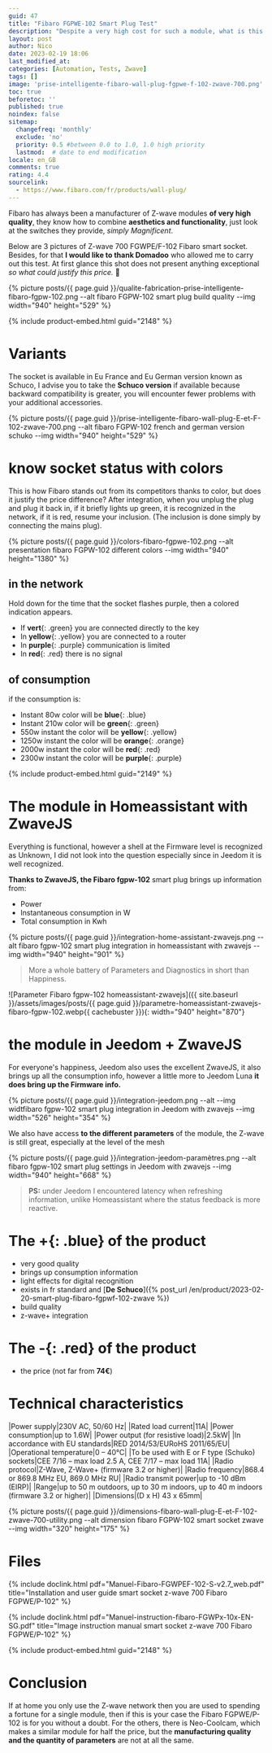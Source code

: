 ```yaml
---
guid: 47
title: "Fibaro FGPWE-102 Smart Plug Test"
description: "Despite a very high cost for such a module, what is this z-wave 700 Fibaro FGPWE/P-102 smart socket really worth?"
layout: post
author: Nico
date: 2023-02-19 18:06
last_modified_at: 
categories: [Automation, Tests, Zwave]
tags: []
image: 'prise-intelligente-fibaro-wall-plug-fgpwe-f-102-zwave-700.png'
toc: true
beforetoc: ''
published: true
noindex: false
sitemap:
  changefreq: 'monthly'
  exclude: 'no'
  priority: 0.5 #between 0.0 to 1.0, 1.0 high priority
  lastmod:  # date to end modification
locale: en_GB
comments: true
rating: 4.4
sourcelink:
  - https://www.fibaro.com/fr/products/wall-plug/
---
```


Fibaro has always been a manufacturer of Z-wave modules **of very high quality**, they know how to combine **aesthetics and functionality**, just look at the switches they provide, *simply Magnificent*.

Below are 3 pictures of Z-wave 700 FGWPE/F-102 Fibaro smart socket. Besides, for that **I would like to thank Domadoo** who allowed me to carry out this test. At first glance this shot does not present anything exceptional *so what could justify this price.* 🤔

{% picture posts/{{ page.guid }}/qualite-fabrication-prise-intelligente-fibaro-fgpw-102.png --alt fibaro FGPW-102 smart plug build quality --img width="940" height="529" %}

{% include product-embed.html guid="2148" %}

# Variants

The socket is available in Eu France and Eu German version known as Schuco, I advise you to take the **Schuco version** if available because backward compatibility is greater, you will encounter fewer problems with your additional accessories.

{% picture posts/{{ page.guid }}/prise-intelligente-fibaro-wall-plug-E-et-F-102-zwave-700.png --alt fibaro FGPW-102 french and german version schuko --img width="940" height="529" %}

# know socket status with colors

This is how Fibaro stands out from its competitors thanks to color, but does it justify the price difference?
After integration, when you unplug the plug and plug it back in, if it briefly lights up green, it is recognized in the network, if it is red, resume your inclusion. (The inclusion is done simply by connecting the mains plug).

{% picture posts/{{ page.guid }}/colors-fibaro-fgpwe-102.png --alt presentation fibaro FGPW-102 different colors --img width="940" height="1380" %}

## in the network

Hold down for the time that the socket flashes purple, then a colored indication appears.

- If **vert**{: .green} you are connected directly to the key
- In **yellow**{: .yellow} you are connected to a router
- In **purple**{: .purple} communication is limited
- In **red**{: .red} there is no signal

## of consumption

if the consumption is:

- Instant 80w color will be **blue**{: .blue}
- Instant 210w color will be **green**{: .green}
- 550w instant the color will be **yellow**{: .yellow}
- 1250w instant the color will be **orange**{: .orange}
- 2000w instant the color will be **red**{: .red}
- 2300w instant the color will be **purple**{: .purple}

{% include product-embed.html guid="2149" %}

# The module in Homeassistant with ZwaveJS

Everything is functional, however a shell at the Firmware level is recognized as Unknown, I did not look into the question especially since in Jeedom it is well recognized.

**Thanks to ZwaveJS, the Fibaro fgpw-102** smart plug brings up information from:

- Power
- Instantaneous consumption in W
- Total consumption in Kwh

{% picture posts/{{ page.guid }}/integration-home-assistant-zwavejs.png --alt fibaro fgpw-102 smart plug integration in homeassistant with zwavejs --img width="940" height="901" %}

> More a whole battery of Parameters and Diagnostics in short than Happiness.

![Parameter Fibaro fgpw-102 homeassistant-zwavejs]({{ site.baseurl }}/assets/images/posts/{{ page.guid }}/parametre-homeassistant-zwavejs-fibaro-fgpw-102.webp{{ cachebuster }}){: width="940" height="870"}

# the module in Jeedom + ZwaveJS

For everyone's happiness, Jeedom also uses the excellent ZwaveJS, it also brings up all the consumption info, however a little more to Jeedom Luna **it does bring up the Firmware info.**

{% picture posts/{{ page.guid }}/integration-jeedom.png --alt  --img widtfibaro fgpw-102 smart plug integration in Jeedom with zwavejs --img width="526" height="354" %}

We also have access **to the different parameters** of the module, the Z-wave is still great, especially at the level of the mesh

{% picture posts/{{ page.guid }}/integration-jeedom-paramètres.png --alt fibaro fgpw-102 smart plug settings in Jeedom with zwavejs --img width="940" height="668" %}

> **PS:** under Jeedom I encountered latency when refreshing information, unlike Homeassistant where the status feedback is more reactive.

# The **+**{: .blue} of the product

- very good quality
- brings up consumption information
- light effects for digital recognition
- exists in fr standard and [**De Schuco**]({% post_url /en/product/2023-02-20-smart-plug-fibaro-fgpwf-102-zwave %})
- build quality
- z-wave+ integration

# The **-**{: .red} of the product

- the price (not far from **74€**)

# Technical characteristics

|Power supply|230V AC, 50/60 Hz|
|Rated load current|11A|
|Power consumption|up to 1.6W|
|Power output (for resistive load)|2.5kW|
|In accordance with EU standards|RED 2014/53/EURoHS 2011/65/EU|
|Operational temperature|0 – 40°C|
|To be used with E or F type (Schuko) sockets|CEE 7/16 – max load 2.5 A, CEE 7/17 – max load 11A|
|Radio protocol|Z-Wave, Z-Wave+ (firmware 3.2 or higher)|
|Radio frequency|868.4 or 869.8 MHz EU, 869.0 MHz RU|
|Radio transmit power|up to -10 dBm (EIRP)|
|Range|up to 50 m outdoors, up to 30 m indoors, up to 40 m indoors (firmware 3.2 or higher)|
|Dimensions|(D x H) 43 x 65mm|

{% picture posts/{{ page.guid }}/dimensions-fibaro-wall-plug-E-et-F-102-zwave-700-utility.png --alt dimension fibaro FGPW-102 smart socket zwave --img width="320" height="175" %}

# Files

{% include doclink.html pdf="Manuel-Fibaro-FGWPEF-102-S-v2.7_web.pdf" title="Installation and user guide smart socket z-wave 700 Fibaro FGPWE/P-102" %}

{% include doclink.html pdf="Manuel-instruction-fibaro-FGWPx-10x-EN-SG.pdf" title="Image instruction manual smart socket z-wave 700 Fibaro FGPWE/P-102" %}

{% include product-embed.html guid="2148" %}

# Conclusion

If at home you only use the Z-wave network then you are used to spending a fortune for a single module, then if this is your case the Fibaro FGPWE/P-102 is for you without a doubt. For the others, there is Neo-Coolcam, which makes a similar module for half the price, but the **manufacturing quality and the quantity of parameters** are not at all the same.